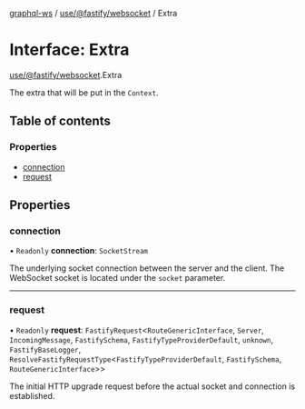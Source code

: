 [graphql-ws](../README.md) / [use/@fastify/websocket](../modules/use__fastify_websocket.md) / Extra

# Interface: Extra

[use/@fastify/websocket](../modules/use__fastify_websocket.md).Extra

The extra that will be put in the `Context`.

## Table of contents

### Properties

- [connection](use__fastify_websocket.Extra.md#connection)
- [request](use__fastify_websocket.Extra.md#request)

## Properties

### connection

• `Readonly` **connection**: `SocketStream`

The underlying socket connection between the server and the client.
The WebSocket socket is located under the `socket` parameter.

___

### request

• `Readonly` **request**: `FastifyRequest`<`RouteGenericInterface`, `Server`, `IncomingMessage`, `FastifySchema`, `FastifyTypeProviderDefault`, `unknown`, `FastifyBaseLogger`, `ResolveFastifyRequestType`<`FastifyTypeProviderDefault`, `FastifySchema`, `RouteGenericInterface`\>\>

The initial HTTP upgrade request before the actual
socket and connection is established.

